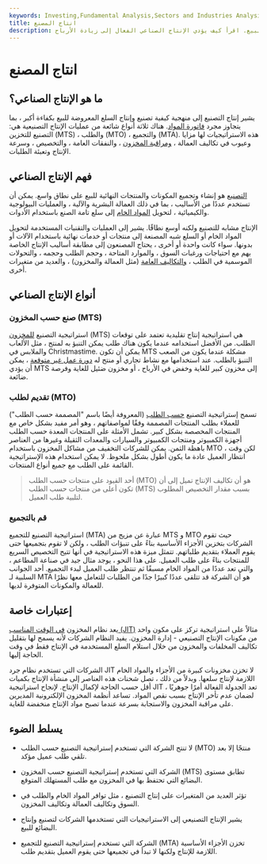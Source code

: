 ```yaml
---
keywords: Investing,Fundamental Analysis,Sectors and Industries Analysis,Sectors and Industries
title: انتاج المصنع
description: يشير إنتاج التصنيع إلى الأساليب المستخدمة لتصنيع وإنتاج البضائع للبيع. اقرأ كيف يؤدي الإنتاج الصناعي الفعال إلى زيادة الأرباح.
---
```


# انتاج المصنع
## ما هو الإنتاج الصناعي؟

يشير إنتاج التصنيع إلى منهجية كيفية تصنيع وإنتاج السلع المعروضة للبيع بكفاءة أكبر ، بما يتجاوز مجرد [فاتورة المواد](/bill-of-materials). هناك ثلاثة أنواع شائعة من عمليات الإنتاج التصنيعية هي: التصنيع للتخزين (MTS) ، والطلب (MTO) ، والتجميع (MTA). هذه الاستراتيجيات لها مزايا وعيوب في تكاليف العمالة ، [ومراقبة المخزون](/inventory) ، والنفقات العامة ، والتخصيص ، وسرعة الإنتاج وتعبئة الطلبات.

## فهم الإنتاج الصناعي

[التصنيع](/manufacturing) هو إنشاء وتجميع المكونات والمنتجات النهائية للبيع على نطاق واسع. يمكن أن تستخدم عددًا من الأساليب ، بما في ذلك العمالة البشرية والآلية ، والعمليات البيولوجية والكيميائية ، لتحويل [المواد الخام](/rawmaterials) إلى سلع تامة الصنع باستخدام الأدوات.

الإنتاج مشابه للتصنيع ولكنه أوسع نطاقًا. يشير إلى العمليات والتقنيات المستخدمة لتحويل المواد الخام أو السلع شبه المصنعة إلى منتجات أو خدمات نهائية باستخدام الآلات أو بدونها. سواء كانت واحدة أو أخرى ، يحتاج المصنعون إلى مطابقة أساليب الإنتاج الخاصة بهم مع احتياجات ورغبات السوق ، والموارد المتاحة ، وحجم الطلب وحجمه ، والتحولات الموسمية في الطلب ، [والتكاليف العامة](/overhead) (مثل العمالة والمخزون) ، والعديد من متغيرات أخرى.

## أنواع الإنتاج الصناعي

### صنع حسب المخزون (MTS)

استراتيجية التصنيع [للمخزون](/make-to-stock) (MTS) هي استراتيجية إنتاج تقليدية تعتمد على توقعات الطلب. من الأفضل استخدامه عندما يكون هناك طلب يمكن التنبؤ به لمنتج ، مثل الألعاب والملابس في Christmastime. يمكن أن تكون MTS مشكلة عندما يكون من الصعب التنبؤ بالطلب. عند استخدامها مع نشاط تجاري أو منتج له [دورة عمل غير متوقعة](/businesscycle) ، يمكن أن يؤدي MTS إلى مخزون كبير للغاية وخفض في الأرباح ، أو مخزون ضئيل للغاية وفرصة ضائعة.

### تقديم لطلب (MTO)

تسمح إستراتيجية التصنيع [حسب الطلب](/make-to-order) (المعروفة أيضًا باسم "المصممة حسب الطلب") للعملاء بطلب المنتجات المصممة وفقًا لمواصفاتهم ، وهو أمر مفيد بشكل خاص مع المنتجات المخصصة بشكل كبير. تشمل الأمثلة على المنتجات المعدة حسب الطلب أجهزة الكمبيوتر ومنتجات الكمبيوتر والسيارات والمعدات الثقيلة وغيرها من العناصر باهظة الثمن. يمكن للشركات التخفيف من مشاكل المخزون باستخدام MTO ، لكن وقت انتظار العميل عادة ما يكون أطول بشكل ملحوظ. لا يمكن استخدام هذه الإستراتيجية القائمة على الطلب مع جميع أنواع المنتجات.

> أحد القيود على منتجات حسب الطلب (MTO) هو أن تكاليف الإنتاج تميل إلى أن تكون أعلى من منتجات حسب الطلب (MTS) بسبب مقدار التخصيص المطلوب لتلبية طلب العميل.

>

### قم بالتجميع

استراتيجية التصنيع للتجميع (MTA) عبارة عن مزيج من MTS و MTO حيث تقوم الشركات بتخزين الأجزاء الأساسية بناءً على تنبؤات الطلب ، ولكن لا تقوم بتجميعها حتى يقوم العملاء بتقديم طلباتهم. تتمثل ميزة هذه الاستراتيجية في أنها تتيح التخصيص السريع للمنتجات بناءً على طلب العميل. على هذا النحو ، يوجد مثال جيد في صناعة المطاعم ، والتي تعد عددًا من المواد الخام مسبقًا ثم تنتظر طلب العميل لبدء التجميع. أحد الجوانب السلبية لـ MTA هو أن الشركة قد تتلقى عددًا كبيرًا جدًا من الطلبات للتعامل معها نظرًا للعمالة والمكونات المتوفرة لديها.

## إعتبارات خاصة

يعد نظام المخزون [في الوقت المناسب (JIT)](/jit) مثالاً على استراتيجية تركز على مكون واحد من مكونات الإنتاج التصنيعي - إدارة المخزون. يفيد النظام الشركات لأنه يسمح لها بتقليل تكاليف المخلفات والمخزون من خلال استلام السلع المستخدمة في الإنتاج فقط في وقت الحاجة إليها.

الشركات التي تستخدم نظام جرد JIT لا تخزن مخزونات كبيرة من الأجزاء والمواد الخام اللازمة لإنتاج سلعها. وبدلاً من ذلك ، تصل شحنات هذه العناصر إلى منشأة الإنتاج بكميات أقل حسب الحاجة لإكمال الإنتاج. لإنجاح استراتيجية JIT ، تعد الجدولة الفعالة أمرًا جوهريًا لضمان عدم تأخر الإنتاج بسبب نقص المواد. تساعد أنظمة المخزون الإلكترونية المديرين على مراقبة المخزون والاستجابة بسرعة عندما تصبح مواد الإنتاج منخفضة للغاية.

## يسلط الضوء

- لا تنتج الشركة التي تستخدم إستراتيجية التصنيع حسب الطلب (MTO) منتجًا إلا بعد تلقي طلب عميل مؤكد.

- الشركة التي تستخدم إستراتيجية التصنيع حسب المخزون (MTS) تطابق مستوى البضائع التي تحتفظ بها في المخزون مع طلب المستهلك المتوقع.

- تؤثر العديد من المتغيرات على إنتاج التصنيع ، مثل توافر المواد الخام والطلب في السوق وتكاليف العمالة وتكاليف المخزون.

- يشير الإنتاج التصنيعي إلى الاستراتيجيات التي تستخدمها الشركات لتصنيع وإنتاج البضائع للبيع.

- الشركة التي تستخدم إستراتيجية التصنيع للتجميع (MTA) تخزن الأجزاء الأساسية اللازمة للإنتاج ولكنها لا تبدأ في تجميعها حتى يقوم العميل بتقديم طلب.

